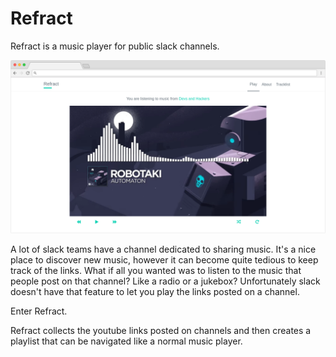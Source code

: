 # Refract

Refract is a music player for public slack channels.

<img src="static/demo.png">

A lot of slack teams have a channel dedicated to sharing music. It's a nice place to discover new music, however it can become quite tedious to keep track of the links. What if all you wanted was to listen to the music that people post on that channel? Like a radio or a jukebox? Unfortunately slack doesn't have that feature to let you play the links posted on a channel.

Enter Refract.

Refract collects the youtube links posted on channels and then creates a playlist that can be navigated like a normal music player.
